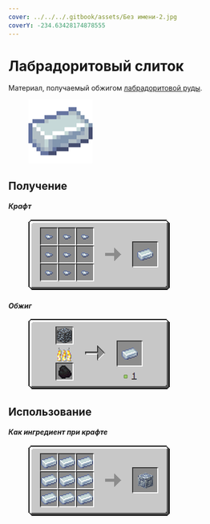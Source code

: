 ```yaml
---
cover: ../../../.gitbook/assets/Без имени-2.jpg
coverY: -234.63428174878555
---
```


# Лабрадоритовый слиток

Материал, получаемый обжигом [лабрадоритовой руды](../../rudy/labradoritovaya-ruda.md).

<figure><img src="../../../.gitbook/assets/silver_ore_ingot (1).png" alt=""><figcaption></figcaption></figure>

## Получение

#### _Крафт_



<figure><img src="../../../.gitbook/assets/silver_ore_ingot_result-x1.png" alt=""><figcaption></figcaption></figure>

#### _Обжиг_

<figure><img src="../../../.gitbook/assets/silver_ore_ingot_result.gif" alt=""><figcaption></figcaption></figure>

## Использование

#### _Как ингредиент при крафте_

<figure><img src="../../../.gitbook/assets/silver_ore_block_result-x1.png" alt=""><figcaption></figcaption></figure>

